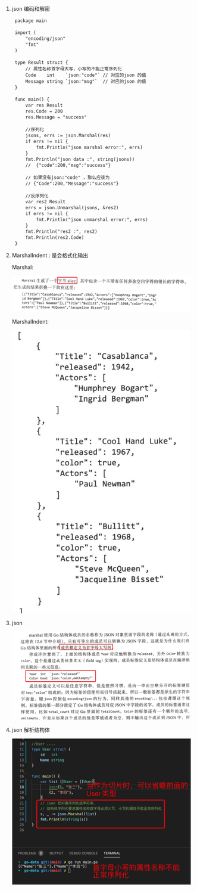 1. json 编码和解密


        package main

        import (
            "encoding/json"
            "fmt"
        )

        type Result struct {
            // 属性名称首字母大写，小写的不能正常序列化
            Code    int    `json:"code"` // 对应的json 的值
            Message string `json:"msg"`  // 对应的json 的值
        }

        func main() {
            var res Result
            res.Code = 200
            res.Message = "success"

            //序列化
            jsons, errs := json.Marshal(res)
            if errs != nil {
                fmt.Println("json marshal error:", errs)
            }
            fmt.Println("json data :", string(jsons))
            //  {"code":200,"msg":"success"}

            // 如果没有json:"code" ，那么应该为
            // {"Code":200,"Message":"success"}

            //反序列化
            var res2 Result
            errs = json.Unmarshal(jsons, &res2)
            if errs != nil {
                fmt.Println("json unmarshal error:", errs)
            }
            fmt.Println("res2 :", res2)
            fmt.Println(res2.Code)
        }

2. MarshalIndent : 是会格式化输出

   Marshal: 

   ![avatar](../assets/json.jpg)

   MarshalIndent:

   ![avatar](../assets/json1.jpg)

3. json 

   ![avatar](../assets/json2.jpg)

4. json 解析结构体

   ![image](../assets/json-str.jpg)